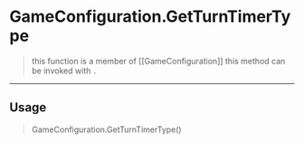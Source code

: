 # GameConfiguration.GetTurnTimerType
> this function is a member of [[GameConfiguration]]
> this method can be invoked with `.`
-----
## Usage
> GameConfiguration.GetTurnTimerType()

